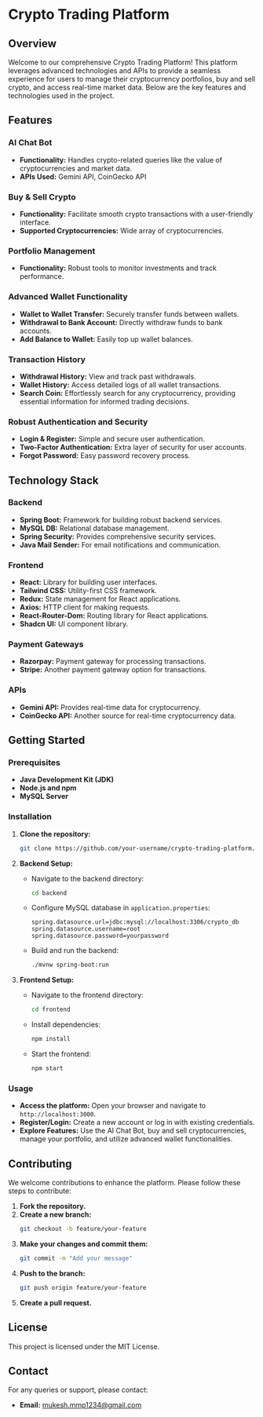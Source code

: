 # Crypto Trading Platform 

## Overview

Welcome to our comprehensive Crypto Trading Platform! This platform leverages advanced technologies and APIs to provide a seamless experience for users to manage their cryptocurrency portfolios, buy and sell crypto, and access real-time market data. Below are the key features and technologies used in the project.

## Features

### AI Chat Bot
- **Functionality:** Handles crypto-related queries like the value of cryptocurrencies and market data.
- **APIs Used:** Gemini API, CoinGecko API

### Buy & Sell Crypto
- **Functionality:** Facilitate smooth crypto transactions with a user-friendly interface.
- **Supported Cryptocurrencies:** Wide array of cryptocurrencies.

### Portfolio Management
- **Functionality:** Robust tools to monitor investments and track performance.

### Advanced Wallet Functionality
- **Wallet to Wallet Transfer:** Securely transfer funds between wallets.
- **Withdrawal to Bank Account:** Directly withdraw funds to bank accounts.
- **Add Balance to Wallet:** Easily top up wallet balances.

### Transaction History
- **Withdrawal History:** View and track past withdrawals.
- **Wallet History:** Access detailed logs of all wallet transactions.
- **Search Coin:** Effortlessly search for any cryptocurrency, providing essential information for informed trading decisions.

### Robust Authentication and Security
- **Login & Register:** Simple and secure user authentication.
- **Two-Factor Authentication:** Extra layer of security for user accounts.
- **Forgot Password:** Easy password recovery process.

## Technology Stack

### Backend
- **Spring Boot:** Framework for building robust backend services.
- **MySQL DB:** Relational database management.
- **Spring Security:** Provides comprehensive security services.
- **Java Mail Sender:** For email notifications and communication.

### Frontend
- **React:** Library for building user interfaces.
- **Tailwind CSS:** Utility-first CSS framework.
- **Redux:** State management for React applications.
- **Axios:** HTTP client for making requests.
- **React-Router-Dom:** Routing library for React applications.
- **Shadcn UI:** UI component library.

### Payment Gateways
- **Razorpay:** Payment gateway for processing transactions.
- **Stripe:** Another payment gateway option for transactions.

### APIs
- **Gemini API:** Provides real-time data for cryptocurrency.
- **CoinGecko API:** Another source for real-time cryptocurrency data.

## Getting Started

### Prerequisites
- **Java Development Kit (JDK)**
- **Node.js and npm**
- **MySQL Server**

### Installation

1. **Clone the repository:**
   ```bash
   git clone https://github.com/your-username/crypto-trading-platform.git
   ```

2. **Backend Setup:**
   - Navigate to the backend directory:
     ```bash
     cd backend
     ```
   - Configure MySQL database in `application.properties`:
     ```properties
     spring.datasource.url=jdbc:mysql://localhost:3306/crypto_db
     spring.datasource.username=root
     spring.datasource.password=yourpassword
     ```
   - Build and run the backend:
     ```bash
     ./mvnw spring-boot:run
     ```

3. **Frontend Setup:**
   - Navigate to the frontend directory:
     ```bash
     cd frontend
     ```
   - Install dependencies:
     ```bash
     npm install
     ```
   - Start the frontend:
     ```bash
     npm start
     ```

### Usage

- **Access the platform:** Open your browser and navigate to `http://localhost:3000`.
- **Register/Login:** Create a new account or log in with existing credentials.
- **Explore Features:** Use the AI Chat Bot, buy and sell cryptocurrencies, manage your portfolio, and utilize advanced wallet functionalities.

## Contributing

We welcome contributions to enhance the platform. Please follow these steps to contribute:

1. **Fork the repository.**
2. **Create a new branch:**
   ```bash
   git checkout -b feature/your-feature
   ```
3. **Make your changes and commit them:**
   ```bash
   git commit -m "Add your message"
   ```
4. **Push to the branch:**
   ```bash
   git push origin feature/your-feature
   ```
5. **Create a pull request.**

## License

This project is licensed under the MIT License.

## Contact

For any queries or support, please contact:

- **Email:** mukesh.mmp1234@gmail.com

